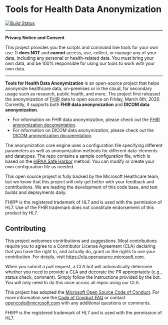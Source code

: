 # Tools for Health Data Anonymization

[![Build Status](https://microsofthealthoss.visualstudio.com/FhirAnonymizer/_apis/build/status/CI%20Build?branchName=master)](https://microsofthealthoss.visualstudio.com/FhirAnonymizer/_build/latest?definitionId=23&branchName=master)

---
**Privacy Notice and Consent**

This project provides you the scripts and command line tools for your own use. It **does NOT** and **cannot** access, use, collect, or manage any of your data, including any personal or health-related data. You must bring your own data, and be 100% responsible for using our tools to work with your own data.

---

**Tools for Health Data Anonymization** is an open-source project that helps anonymize healthcare data, on-premises or in the cloud, for secondary usage such as research, public health, and more. The project first released the anonymization of [FHIR](https://www.hl7.org/fhir/) data to open source on Friday, March 6th, 2020. Currently, it supports both **FHIR data anonymization** and **DICOM data anonymization**.

* For information on FHIR data anonymization, please check out the [FHIR anonymization documentation](docs/FHIR-anonymization.md).
* For information on DICOM data anonymization, please check out the [DICOM anonymization documentation](docs/DICOM-anonymization.md).

The anonymization core engine uses a configuration file specifying different parameters as well as anonymization methods for different data-elements and datatypes. The repo contains a sample configuration file, which is based on the [HIPAA Safe Harbor](https://www.hhs.gov/hipaa/for-professionals/privacy/special-topics/anonymization/index.html#safeharborguidance) method. You can modify or create your own configuration file as needed.

This open source project is fully backed by the Microsoft Healthcare team, but we know that this project will only get better with your feedback and contributions. We are leading the development of this code base, and test builds and deployments daily.

FHIR® is the registered trademark of HL7 and is used with the permission of HL7. Use of the FHIR trademark does not constitute endorsement of this product by HL7.

## Contributing

This project welcomes contributions and suggestions.  Most contributions require you to agree to a
Contributor License Agreement (CLA) declaring that you have the right to, and actually do, grant us
the rights to use your contribution. For details, visit https://cla.opensource.microsoft.com.

When you submit a pull request, a CLA bot will automatically determine whether you need to provide
a CLA and decorate the PR appropriately (e.g., status check, comment). Simply follow the instructions
provided by the bot. You will only need to do this once across all repos using our CLA.

This project has adopted the [Microsoft Open Source Code of Conduct](https://opensource.microsoft.com/codeofconduct/).
For more information see the [Code of Conduct FAQ](https://opensource.microsoft.com/codeofconduct/faq/) or
contact [opencode@microsoft.com](mailto:opencode@microsoft.com) with any additional questions or comments.

FHIR® is the registered trademark of HL7 and is used with the permission of HL7.
